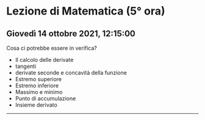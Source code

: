 # Lezione di Matematica (5° ora) 
## Giovedì 14 ottobre 2021, 12:15:00


Cosa ci potrebbe essere in verifica?
* Il calcolo delle derivate
* tangenti
* derivate seconde e concavità della funzione
* Estremo superiore
* Estremo inferiore
* Massimo e minimo
* Punto di accumulazione
* Insieme derivato

---


<!--stackedit_data:
eyJoaXN0b3J5IjpbLTEwMDA3MjY3OTBdfQ==
-->